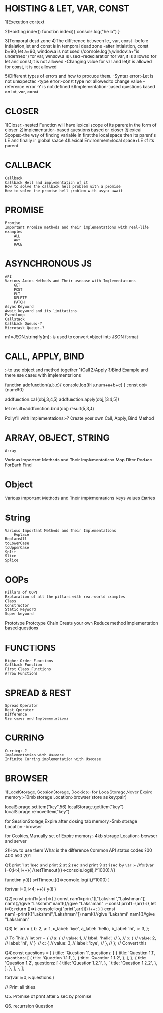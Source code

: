 # HOISTING & LET, VAR, CONST
1)Execution context

2)Hoisting 
index()
function index(){
console.log("hello")
}
 
 
3)Temporal dead zone
4)The difference between let, var, const
-before intialation,let and const is in temporal dead zone
-after intialation,
const b=90;
let a=90;
window.a is not used
//console.log(a,window.a+"is undefined")
for var, window.a is used
-redeclaration
for var, it is allowed
for let and const,it is not allowed
-Changing value
for var and let,it is allowed
for const, it is not allowed


5)Different types of errors and how to produce them.
-Syntax error:-Let is not unexpected
-type error:-const type not allowed to change value
-reference error:-Y is not defined
6)Implementation-based questions based on let, var, const

# CLOSER
1)Closer:-nested Function will have lexical scope of its parent in the form of closer.
2)Implementation-based questions based on closer
3)lexical Scopes:-the way of finding variable in first the local space then its parent's LE and finally in global space
4)Lexical Environment=local space+LE of its parent
	
# CALLBACK
	Callback
	Callback Hell and implementation of it
	How to solve the callback hell problem with a promise
	How to solve the promise hell problem with async await

# PROMISE
	Promise
	Important Promise methods and their implementations with real-life examples
		ALL
		ANY
		RACE

# ASYNCHRONOUS JS
	API
	Various Axios Methods and Their usecase with Implementations
		GET
		POST
		PUT
		DELETE
		PATCH
	Async Keyword
	Await keyword and its limitations
	EventLoop
	Callstack
	Callback Queue:-?
	Microtask Queue:-?
m1=JSON.stringify(m):-is used to convert object into JSON format

# CALL, APPLY, BIND
:-to use object and method together
1)Call
2)Apply
3)Bind
Example and there use cases with implementations

function addfunction(a,b,c){ 
	console.log(this.num+a+b+c)
	}
const obj={num:90}

addfunction.call(obj,3,4,5)
addfunction.apply(obj,[3,4,5])

let result=addfunction.bind(obj)
result(5,3,4)

Pollyfill with implementations:-?
Create your own Call, Apply, Bind Method


# ARRAY, OBJECT, STRING
	Array
Various Important Methods and Their Implementations
Map
Filter
Reduce
ForEach
Find
	
# Object
Various Important Methods and Their Implementations
	Keys
	Values
	Entries

# String
	Various Important Methods and Their Implementations
		Replace
    ReplaceAll
    toLowerCase
    toUpperCase
    Split
    Slice
    Splice

# OOPs
	Pillars of OOPs
	Explanation of all the pillars with real-world examples
	Class
	Constructor
	Static keyword
	Super keyword
  Prototype
	Prototype Chain
  Create your own Reduce method
  Implementation based questions

# FUNCTIONS
	Higher Order Functions
	Callback Function
	First Class Functions
	Arrow Functions

# SPREAD & REST
	Spread Operator
	Rest Operator
	Difference
	Use cases and Implementations

# CURRING
	Curring:-?
	Implementation with Usecase
	Infinite Curring implementation with Usecase

# BROWSER
1)LocalStorage, SessionStorage, Cookies:-
for LocalStorage,Never Expire 
memory:-10mb
storage Location:-browser(store as key:pair)

localStorage.setItem("key",56)
localStorage.getItem("key")
localStorage.removeItem("key")

for SessionStorage,Expire after closing tab
memory:-5mb
storage Location:-browser

for Cookies,Manually set of Expire
memory:-4kb
storage Location:-browser and server

2)How to use them
	What is the difference
	Common API status codes
		200
		400
		500
		201

Q1)print 1 at 1sec and print 2 at 2 sec and print 3 at 3sec by var
:-
//for(var i=0;i<4;i++){
//setTimeout(()=>console.log(i),i*1000)
//}

function y(i){
	setTimeout(()=>console.log(i),i*1000)
}

for(var i=0;i<4;i++){
	y(i)
}

Q2)const print1=(arr)=>{
}
const nam1=print1(["Lakshmi","Lakshman"])
nam1()//give "Lakshmi"
nam1()//give "Lakshman"
:-
const print1=(arr)=>{
let i=0;
return ()=>{
console.log("print",arr[i])
i++;
}
}
const nam1=print1(["Lakshmi","Lakshman"])
nam1()//give "Lakshmi"
nam1()//give "Lakshman"

Q3)
let arr = {
	b: 2,
  a: 1,
  c_label: 'bye',
  a_label: 'hello',
  b_label: 'hi',
  c: 3,
};

// To This
// let brr = {
//   a: {
//     value: 1,
//     label: 'hello',
//   },
//   b: {
//     value: 2,
//     label: 'hi',
//   },
//   c: {
//     value: 3,
//     label: 'bye',
//   },
// };
// Convert this

Q4)const questions = [
  {
    title: 'Question 1',
    questions: [
      {
        title: 'Question 1.1',
        questions: [
          {
            title: 'Question 1.1.1',
          },
          {
            title: 'Question 1.1.2',
          },
        ],
      },
      {
        title: 'Question 1.2',
        questions: [
          {
            title: 'Question 1.2.1',
          },
          {
            title: 'Question 1.2.2',
          },
        ],
      },
    ],
  },
];

for(var i=0;i<questions.)


// Print all titles.

Q5. Promise of print after 5 sec by promise

Q6. recurrsion Question


